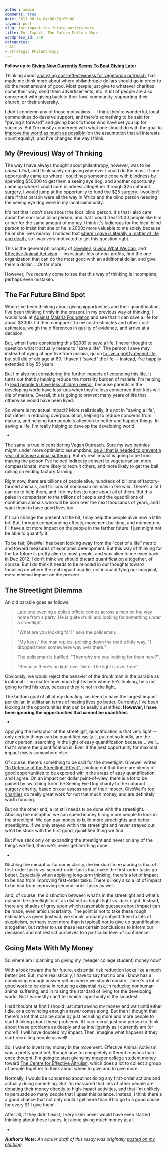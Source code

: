 ```yaml
---
author: admin
comments: true
date: 2013-06-14 04:00:58+00:00
layout: post
slug: for-impact-the-future-matters-more
title: For Impact, The Future Matters More
wordpress_id: 249
categories:
- All
- Strategic Philanthropy
---
```


**Follow up to [Giving Now Currently Seems To Beat Giving Later](http://www.everydayutilitarian.com/essays/giving-now-currently-seems-to-beat-giving-later/)**

Thinking about [analyzing cost-effectiveness for vegetarian outreach](http://www.everydayutilitarian.com/essays/how-much-does-it-cost-to-buy-a-vegetarian/), has made me think more about where philanthropic dollars should go in order to do the most amount of good.  Most people just give to whatever charities come their way, send them advertisements, etc.  A lot of people are also concerned with giving back to their local community, supporting their church, or their university.

I don't condemn any of those motivations -- I think they're wonderful, local communities do deserve support, and there's something to be said for "paying it forward" and giving back to those who have set you up for success.  But I'm mostly concerned with what one should do with the goal to [improve the world as much as possible]() (on the assumption that all interests count equally), and I've changed the way I think.<!-- more -->


## My (Previous) Way of Thinking

The way I have always thought about philanthropy, however, was to be _cause blind_, and think solely on giving wherever I could do the most.  If one opportunity came up where I could help someone cope with blindness by spending $50000 to get them a seeing eye dog, and another opportunity came up where I could cure blindness altogether through $25 cataract surgery, I would jump at the opportunity to fund the $25 surgery.  I wouldn't care if that person were all the way in Africa and the blind person needing the seeing eye dog were in my local community.

It's not that I don't care about the local blind person.  It's that I also care about the non-local blind person, and that I could treat 2000 people like him or her for the same amount of money.  I think it's ludicrous for the local blind person to insist that she or he is 2000x more valuable to me solely because he or she lives nearby.  I noticed that [where I gave is literally a matter of life and death](http://www.everydayutilitarian.com/essays/where-you-give-is-literally-a-matter-of-life-and-death/), so I was very motivated to get this question right.

This is the general philosophy of [GiveWell](http://www.givewell.org), [Giving What We Can](http://www.givingwhatwecan.org), and [Effective Animal Activism](http://www.effectiveanimalactivism.org/) -- investigate lots of non-profits, find the one organization that can do the most good with an additional dollar, and give them a dollar.  ...Or far more.

However, I've recently come to see that this way of thinking is incomplete; perhaps even mistaken.


## The Far Future Blind Spot

When I've been thinking about giving opportunities and their quantification, I've been thinking firmly in the present.  In my previous way of thinking, I would look at [Against Malaria Foundation](http://www.againstmalaria.com/) and see that it can save a life for about $2000.  I'd then compare it to my cost-estimates and other cost-estimates, weigh the differences in quality of evidence, and arrive at a decision.

But, when I was considering this $2000 to save a life, I never thought to question what it actually means to "save a life".  The person I save may, instead of dying at age five from malaria, go on [to live a pretty decent life](http://blog.givewell.org/2007/12/04/what-a-life-saved-means/), but still die of old age at 60.  I haven't "saved" the life -- instead, I've happily extended it by 55 years.

But I'm also not considering the further impacts of extending this life.  It turns out that by helping reduce the mortality burden of malaria, I'm helping to [lead people to have less children overall](http://blog.givewell.org/2008/08/03/infant-mortality-and-overpopulation/), because parents in the developing world have less kids when they're less concerned their kids will die of malaria.  Overall, this is going to _prevent_ many years of life that otherwise would have been lived.

So where is my actual impact?  More realistically, it's not in "saving a life", but rather in reducing overpopulation, helping to reduce concerns from malaria, and helping turn people's attention to better and happier things.  In saving a life, I'm really helping to develop the developing world.

-

The same is true in considering Vegan Outreach.  Sure my two pennies might, under more optimistic assumptions, [be all that is needed to prevent a year of intense animal suffering](http://www.everydayutilitarian.com/essays/how-much-does-it-cost-to-buy-a-vegetarian/).  But my real impact is going to be from making the person I've helped indirectly convert to vegetarianism more compassionate, more likely to recruit others, and more likely to get the ball rolling on ending factory farming.

Right now, there are billions of people alive, hundreds of billions of factory-farmed animals, and trillions of nonhuman animals in the wild.  There's a lot I can do to help them, and I do my best to care about all of them.  But this pales in comparison to the trillions of people and the quadrillions of nonhuman animals who will be born over the next thousands of years, and I want them to have good lives too.

If I can change the present a little bit, I may help the people alive now a little bit.  But, through compounding effects, movement building, and momentum, I'll have a lot more impact on the people in the farther future.  I just might not be able to quantify it.

To be fair, GiveWell has been looking away from the "cost of a life" metric and toward measures of economic development.  But this way of thinking for the far future is pretty alien to most people, and was alien to me even back in Dec 2012.  I don't think we should discard quantification altogether, of course.  But I do think it needs to be retooled in our thoughts toward focusing on where the real impact may lie, not in quantifying our marginal, more minimal impact on the present.


## The Streetlight Dilemma

An old parable goes as follows:

> Late one evening a police officer comes across a man on the way home from a party. He is quite drunk and looking for something under a streetlight.

> "What are you looking for?" asks the policeman.

> "My keys," the man replies, pointing down the road a little way, "I dropped them somewhere way over there."

> The policeman is baffled, "Then why are you looking for them here?".

> "Because there’s no light over there.  The light is over here"

Obviously, we would reject the behavior of the drunk man in the parable as irrational -- no matter how much light is over where he's looking, he's not going to find his keys, because they're not in the light.

The bottom goal of all of my donating has been to have the largest impact per dollar, in utilitarian terms of making lives go better.  Currently, I've been looking at the opportunities that can be easily quantified.  **However, I have been ignoring the opportunities that cannot be quantified.**

-

Applying the metaphor of the streetlight, quantification is that very light -- only certain things can be quantified easily.  I, put not so kindly, are the drunk person, searching in the light of easy quantification because... well... that's where the quantification is.  Even if the best opportunity for maximal impact exists somewhere else.

Of course, there's something to be said for the streetlight.  Givewell writes ["In Defense of the Streetlight Effect"](http://blog.givewell.org/2011/05/27/in-defense-of-the-streetlight-effect/), pointing out that there are plenty of good opportunities to be explored within the areas of easy quantification, and I agree.  On an impact per dollar point-of-view, there is a lot to be gained by switching from the Seeing Eye Dog charity to the cataract surgery charity, based on our assessment of their impact.  GiveWell's [top charities](http://www.givewell.org/charities/top-charities) do really great work for not that much money, and are definitely worth funding.

But on the other end, a lot still needs to be done with the streetlight.  Abusing the metaphor, we can spend money hiring more people to look in the streetlight.  We can pay money to build more streetlights and better streetlights.  If we only stayed within the streetlight and never strayed out, we'd be stuck with the first good, quantified thing we find.

But if we stick only on expanding the streetlight and never on any of the things we find, then we'll never get anything done.

-

Ditching the metaphor for some clarity, the tension I'm exploring is that of first-order tasks vs. second-order tasks that make the first-order tasks go better.  Especially when applying long-term thinking, there's a lot of impact to be had from improving first-order tasks.  There's likely also a lot of impact to be had from improving second-order tasks as well.

And, of course, the distinction between what's in the streetlight and what's outside the streetlight isn't as distinct as bright light vs. dark night.  Instead, there are shades of grey upon which reasonable guesses about impact can be made, even amid uncertainty.  The point is not to take these rough estimates as given (instead, we should probably subject them to lots of skepticism, perhaps even more than is typical) nor to give up quantification altogether, but rather to use these less certain conclusions to inform our decisions and not restrict ourselves to a particular level of confidence.


## Going Meta With My Money

So where am I planning on giving my (meager college student) money now?

With a look toward the far future, existential risk reduction looks like a much better bet.  But, more realistically, I have to say that no one I know has a convincing enough answer yet on where we should donate.  There's a lot of good work to be done in reducing existential risk, in reducing nonhuman animal suffering, and in raising the standard of living for the developing world.  But I earnestly can't tell which opportunity is the smartest.

I had thought at first I should just start saving my money and wait until either I die, or a convincing enough answer comes along.  But then I thought that there's a lot that can be done by just recruiting more and more people to start thinking about these problems.  If I can recruit just one person to think about these problems as deeply and as intelligently as I currently am (or more!), I will have doubled my impact.  Then, imagine what happens if they start recruiting people as well!

So, I want to invest my money in the movement.  Effective Animal Activism was a pretty good bet, though now for completely different reasons than I once thought.  I'm going to start giving my meager college student money toward [The Centre for Effective Altruism](http://www.centreforeffectivealtruism.org/), which does a lot to collect a group of people together to think about where to give and to give more.

Normally, I would be concerned about not doing any first-order actions and actually doing something.  But I'm reassured that lots of other people are donating their money directly to high-impact activities, and that I'm unlikely to persuade so many people that I upset this balance.  Instead, I think there's a good chance that not only could I get more than $1 to go to a good cause for every $1 I give them!

After all, if they didn't exist, I very likely never would have even started thinking about these issues, let alone giving much money at all.

-

_**Author’s Note:** An earlier draft of this essay was originally [posted on my old blog](http://www.greatplay.net/essays/for-impact-the-future-matters-more)._
